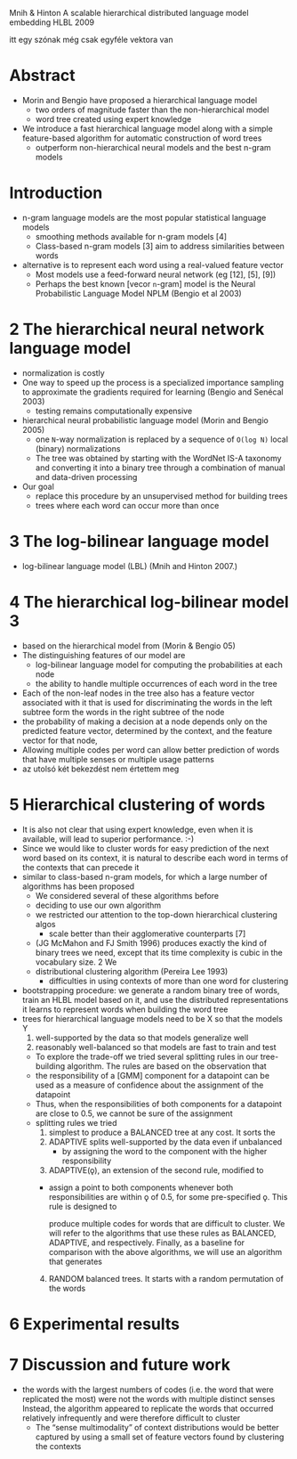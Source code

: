 Mnih & Hinton
A scalable hierarchical distributed language model embedding HLBL
2009

itt egy szónak még csak egyféle vektora van

# Abstract

* Morin and Bengio have proposed a hierarchical language model
  * two orders of magnitude faster than the non-hierarchical model
  * word tree created using expert knowledge
* We introduce a fast hierarchical language model along with a simple
  feature-based algorithm for automatic construction of word trees
  * outperform non-hierarchical neural models and the best n-gram models

# Introduction

* n-gram language models are the most popular statistical language models
  * smoothing methods available for n-gram models [4]
  * Class-based n-gram models [3] aim to address similarities between words
* alternative is to represent each word using a real-valued feature vector
  * Most models use a feed-forward neural network (eg [12], [5], [9])
  * Perhaps the best known [vecor `n`-gram] model is the
    Neural Probabilistic Language Model NPLM (Bengio et al 2003)

# 2 The hierarchical neural network language model

* normalization is costly
* One way to speed up the process is a specialized importance sampling
  to approximate the gradients required for learning (Bengio and Senécal 2003)
  * testing remains computationally expensive
* hierarchical neural probabilistic language model (Morin and Bengio 2005)
  * one `N`-way normalization is replaced by
    a sequence of `O(log N)` local (binary) normalizations
  * The tree was obtained by starting with the WordNet IS-A taxonomy and
    converting it into a binary tree through a combination of manual and
    data-driven processing
* Our goal
  * replace this procedure by an unsupervised method for building trees
  * trees where each word can occur more than once

# 3 The log-bilinear language model

* log-bilinear language model (LBL) (Mnih and Hinton 2007.)

# 4 The hierarchical log-bilinear model 3

* based on the hierarchical model from (Morin & Bengio 05)
* The distinguishing features of our model are
  * log-bilinear language model for computing the probabilities at each node
  * the ability to handle multiple occurrences of each word in the tree
* Each of the non-leaf nodes in the tree also has a feature vector associated
  with it that is used for discriminating the words in the left subtree form
  the words in the right subtree of the node
* the probability of making a decision at a node depends only on the predicted
  feature vector, determined by the context, and the feature vector for that
  node,
* Allowing multiple codes per word can allow better prediction of words that
  have multiple senses or multiple usage patterns
* az utolsó két bekezdést nem értettem meg

# 5 Hierarchical clustering of words

* It is also not clear that using expert knowledge, even when it is available,
  will lead to superior performance. :-)
* Since we would like to cluster words for easy prediction of the next word
  based on its context, it is natural to describe each word in terms of the
  contexts that can precede it
* similar to class-based n-gram models, for which a large number of
  algorithms has been proposed
  * We considered several of these algorithms before
  * deciding to use our own algorithm
  * we restricted our attention to the top-down hierarchical clustering algos
    * scale better than their agglomerative counterparts [7]
  * (JG McMahon and FJ Smith 1996) produces exactly the kind of binary trees we
    need, except that its time complexity is cubic in the vocabulary size. 2 We
  * distributional clustering algorithm (Pereira Lee 1993)
    * difficulties in using contexts of more than one word for clustering
* bootstrapping procedure: we generate a random binary tree of words, train an
  HLBL model based on it, and use the distributed representations it learns to
  represent words when building the word tree
* trees for hierarchical language models need to be X so that the models Y
  1. well-supported by the data so that models generalize well
  2. reasonably well-balanced so that models are fast to train and test
  * To explore the trade-off we tried several splitting rules in our
    tree-building algorithm. The rules are based on the observation that
  * the responsibility of a [GMM] component for a datapoint can be used as a
    measure of confidence about the assignment of the datapoint
  * Thus, when the responsibilities of both components for a datapoint are
    close to 0.5, we cannot be sure of the assignment
  * splitting rules we tried
    1. simplest to produce a BALANCED tree at any cost. It sorts the
    2. ADAPTIVE splits well-supported by the data even if unbalanced
       * by assigning the word to the component with the higher responsibility
    3. ADAPTIVE(ǫ), an extension of the second rule, modified to
      * assign a point to both components whenever both responsibilities are
        within ǫ of 0.5, for some pre-specified ǫ. This rule is designed to

        produce multiple codes for words that are difficult to cluster. We will
        refer to the algorithms that use these rules as BALANCED, ADAPTIVE, and
         respectively.  Finally, as a baseline for comparison with
        the above algorithms, we will use an algorithm that generates
    4. RANDOM balanced trees. It starts with a random permutation of the words

# 6 Experimental results

# 7 Discussion and future work

* the words with the largest numbers of codes (i.e. the word that were
  replicated the most) were not the words with multiple distinct senses
  Instead, the algorithm appeared to replicate the words that occurred
  relatively infrequently and were therefore difficult to cluster
  * The “sense multimodality” of context distributions would be better captured
    by using a small set of feature vectors found by clustering the contexts


